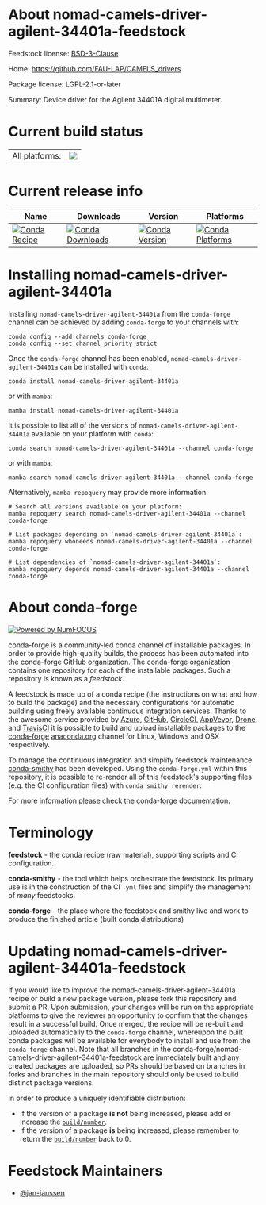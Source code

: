 About nomad-camels-driver-agilent-34401a-feedstock
==================================================

Feedstock license: [BSD-3-Clause](https://github.com/conda-forge/nomad-camels-driver-agilent-34401a-feedstock/blob/main/LICENSE.txt)

Home: https://github.com/FAU-LAP/CAMELS_drivers

Package license: LGPL-2.1-or-later

Summary: Device driver for the Agilent 34401A digital multimeter.

Current build status
====================


<table><tr><td>All platforms:</td>
    <td>
      <a href="https://dev.azure.com/conda-forge/feedstock-builds/_build/latest?definitionId=20698&branchName=main">
        <img src="https://dev.azure.com/conda-forge/feedstock-builds/_apis/build/status/nomad-camels-driver-agilent-34401a-feedstock?branchName=main">
      </a>
    </td>
  </tr>
</table>

Current release info
====================

| Name | Downloads | Version | Platforms |
| --- | --- | --- | --- |
| [![Conda Recipe](https://img.shields.io/badge/recipe-nomad--camels--driver--agilent--34401a-green.svg)](https://anaconda.org/conda-forge/nomad-camels-driver-agilent-34401a) | [![Conda Downloads](https://img.shields.io/conda/dn/conda-forge/nomad-camels-driver-agilent-34401a.svg)](https://anaconda.org/conda-forge/nomad-camels-driver-agilent-34401a) | [![Conda Version](https://img.shields.io/conda/vn/conda-forge/nomad-camels-driver-agilent-34401a.svg)](https://anaconda.org/conda-forge/nomad-camels-driver-agilent-34401a) | [![Conda Platforms](https://img.shields.io/conda/pn/conda-forge/nomad-camels-driver-agilent-34401a.svg)](https://anaconda.org/conda-forge/nomad-camels-driver-agilent-34401a) |

Installing nomad-camels-driver-agilent-34401a
=============================================

Installing `nomad-camels-driver-agilent-34401a` from the `conda-forge` channel can be achieved by adding `conda-forge` to your channels with:

```
conda config --add channels conda-forge
conda config --set channel_priority strict
```

Once the `conda-forge` channel has been enabled, `nomad-camels-driver-agilent-34401a` can be installed with `conda`:

```
conda install nomad-camels-driver-agilent-34401a
```

or with `mamba`:

```
mamba install nomad-camels-driver-agilent-34401a
```

It is possible to list all of the versions of `nomad-camels-driver-agilent-34401a` available on your platform with `conda`:

```
conda search nomad-camels-driver-agilent-34401a --channel conda-forge
```

or with `mamba`:

```
mamba search nomad-camels-driver-agilent-34401a --channel conda-forge
```

Alternatively, `mamba repoquery` may provide more information:

```
# Search all versions available on your platform:
mamba repoquery search nomad-camels-driver-agilent-34401a --channel conda-forge

# List packages depending on `nomad-camels-driver-agilent-34401a`:
mamba repoquery whoneeds nomad-camels-driver-agilent-34401a --channel conda-forge

# List dependencies of `nomad-camels-driver-agilent-34401a`:
mamba repoquery depends nomad-camels-driver-agilent-34401a --channel conda-forge
```


About conda-forge
=================

[![Powered by
NumFOCUS](https://img.shields.io/badge/powered%20by-NumFOCUS-orange.svg?style=flat&colorA=E1523D&colorB=007D8A)](https://numfocus.org)

conda-forge is a community-led conda channel of installable packages.
In order to provide high-quality builds, the process has been automated into the
conda-forge GitHub organization. The conda-forge organization contains one repository
for each of the installable packages. Such a repository is known as a *feedstock*.

A feedstock is made up of a conda recipe (the instructions on what and how to build
the package) and the necessary configurations for automatic building using freely
available continuous integration services. Thanks to the awesome service provided by
[Azure](https://azure.microsoft.com/en-us/services/devops/), [GitHub](https://github.com/),
[CircleCI](https://circleci.com/), [AppVeyor](https://www.appveyor.com/),
[Drone](https://cloud.drone.io/welcome), and [TravisCI](https://travis-ci.com/)
it is possible to build and upload installable packages to the
[conda-forge](https://anaconda.org/conda-forge) [anaconda.org](https://anaconda.org/)
channel for Linux, Windows and OSX respectively.

To manage the continuous integration and simplify feedstock maintenance
[conda-smithy](https://github.com/conda-forge/conda-smithy) has been developed.
Using the ``conda-forge.yml`` within this repository, it is possible to re-render all of
this feedstock's supporting files (e.g. the CI configuration files) with ``conda smithy rerender``.

For more information please check the [conda-forge documentation](https://conda-forge.org/docs/).

Terminology
===========

**feedstock** - the conda recipe (raw material), supporting scripts and CI configuration.

**conda-smithy** - the tool which helps orchestrate the feedstock.
                   Its primary use is in the construction of the CI ``.yml`` files
                   and simplify the management of *many* feedstocks.

**conda-forge** - the place where the feedstock and smithy live and work to
                  produce the finished article (built conda distributions)


Updating nomad-camels-driver-agilent-34401a-feedstock
=====================================================

If you would like to improve the nomad-camels-driver-agilent-34401a recipe or build a new
package version, please fork this repository and submit a PR. Upon submission,
your changes will be run on the appropriate platforms to give the reviewer an
opportunity to confirm that the changes result in a successful build. Once
merged, the recipe will be re-built and uploaded automatically to the
`conda-forge` channel, whereupon the built conda packages will be available for
everybody to install and use from the `conda-forge` channel.
Note that all branches in the conda-forge/nomad-camels-driver-agilent-34401a-feedstock are
immediately built and any created packages are uploaded, so PRs should be based
on branches in forks and branches in the main repository should only be used to
build distinct package versions.

In order to produce a uniquely identifiable distribution:
 * If the version of a package **is not** being increased, please add or increase
   the [``build/number``](https://docs.conda.io/projects/conda-build/en/latest/resources/define-metadata.html#build-number-and-string).
 * If the version of a package **is** being increased, please remember to return
   the [``build/number``](https://docs.conda.io/projects/conda-build/en/latest/resources/define-metadata.html#build-number-and-string)
   back to 0.

Feedstock Maintainers
=====================

* [@jan-janssen](https://github.com/jan-janssen/)

